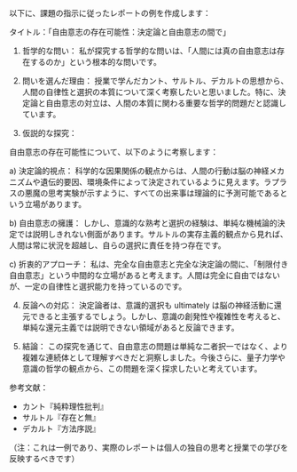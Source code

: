 以下に、課題の指示に従ったレポートの例を作成します：

タイトル：「自由意志の存在可能性：決定論と自由意志の間で」

1. 哲学的な問い：
私が探究する哲学的な問いは、「人間には真の自由意志は存在するのか」という根本的な問いです。

2. 問いを選んだ理由：
授業で学んだカント、サルトル、デカルトの思想から、人間の自律性と選択の本質について深く考察したいと思いました。特に、決定論と自由意志の対立は、人間の本質に関わる重要な哲学的問題だと認識しています。

3. 仮説的な探究：

自由意志の存在可能性について、以下のように考察します：

a) 決定論的視点：
科学的な因果関係の観点からは、人間の行動は脳の神経メカニズムや遺伝的要因、環境条件によって決定されているように見えます。ラプラスの悪魔の思考実験が示すように、すべての出来事は理論的に予測可能であるという立場があります。

b) 自由意志の擁護：
しかし、意識的な熟考と選択の経験は、単純な機械論的決定では説明しきれない側面があります。サルトルの実存主義的観点から見れば、人間は常に状況を超越し、自らの選択に責任を持つ存在です。

c) 折衷的アプローチ：
私は、完全な自由意志と完全な決定論の間に、「制限付き自由意志」という中間的な立場があると考えます。人間は完全に自由ではないが、一定の自律性と選択能力を持っているのです。

4. 反論への対応：
決定論者は、意識的選択も ultimately は脳の神経活動に還元できると主張するでしょう。しかし、意識の創発性や複雑性を考えると、単純な還元主義では説明できない領域があると反論できます。

5. 結論：
この探究を通じて、自由意志の問題は単純な二者択一ではなく、より複雑な連続体として理解すべきだと洞察しました。今後さらに、量子力学や意識の哲学の観点から、この問題を深く探求したいと考えています。

参考文献：
- カント『純粋理性批判』
- サルトル『存在と無』
- デカルト『方法序説』

（注：これは一例であり、実際のレポートは個人の独自の思考と授業での学びを反映するべきです）